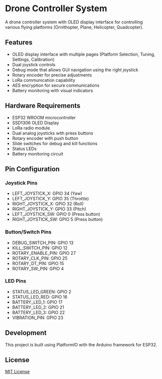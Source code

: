 # Drone Controller System

A drone controller system with OLED display interface for controlling various flying platforms (Ornithopter, Plane, Helicopter, Quadcopter).

## Features

- OLED display interface with multiple pages (Platform Selection, Tuning, Settings, Calibration)
- Dual joystick controls
- Debug mode that allows GUI navigation using the right joystick
- Rotary encoder for precise adjustments
- LoRa communication capability
- AES encryption for secure communications
- Battery monitoring with visual indicators

## Hardware Requirements

- ESP32 WROOM microcontroller
- SSD1306 OLED Display
- LoRa radio module
- Dual analog joysticks with press buttons
- Rotary encoder with push button
- Slide switches for debug and kill functions
- Status LEDs
- Battery monitoring circuit

## Pin Configuration

### Joystick Pins
- LEFT_JOYSTICK_X: GPIO 34 (Yaw)
- LEFT_JOYSTICK_Y: GPIO 35 (Throttle)
- RIGHT_JOYSTICK_X: GPIO 32 (Roll)
- RIGHT_JOYSTICK_Y: GPIO 33 (Pitch)
- LEFT_JOYSTICK_SW: GPIO 0 (Press button)
- RIGHT_JOYSTICK_SW: GPIO 5 (Press button)

### Button/Switch Pins
- DEBUG_SWITCH_PIN: GPIO 13
- KILL_SWITCH_PIN: GPIO 12
- ROTARY_ENABLE_PIN: GPIO 27
- ROTARY_CLK_PIN: GPIO 25
- ROTARY_DT_PIN: GPIO 15
- ROTARY_SW_PIN: GPIO 4

### LED Pins
- STATUS_LED_GREEN: GPIO 2
- STATUS_LED_RED: GPIO 16
- BATTERY_LED_1: GPIO 17
- BATTERY_LED_2: GPIO 21
- BATTERY_LED_3: GPIO 22
- VIBRATION_PIN: GPIO 23

## Development

This project is built using PlatformIO with the Arduino framework for ESP32.

## License

[MIT License](LICENSE)
